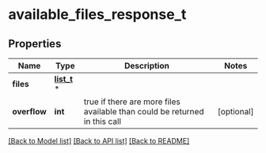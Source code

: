 # available_files_response_t

## Properties
Name | Type | Description | Notes
------------ | ------------- | ------------- | -------------
**files** | [**list_t**](file_info.md) \* |  | 
**overflow** | **int** | true if there are more files available than could be returned in this call | [optional] 

[[Back to Model list]](../README.md#documentation-for-models) [[Back to API list]](../README.md#documentation-for-api-endpoints) [[Back to README]](../README.md)


